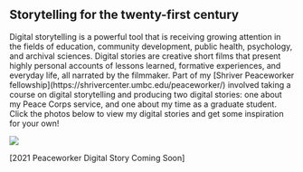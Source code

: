 
## Storytelling for the twenty-first century

<p>Digital storytelling is a powerful tool that is receiving growing attention in the fields of education, community development, public health, psychology, and archival sciences. Digital stories are creative short films that present highly personal accounts of lessons learned, formative experiences, and everyday life, all narrated by the filmmaker. Part of my [Shriver Peaceworker fellowship](https://shrivercenter.umbc.edu/peaceworker/) involved taking a course on digital storytelling and producing two digital stories: one about my Peace Corps service, and one about my time as a graduate student. Click the photos below to view my digital stories and get some inspiration for your own!<p>


[<img src="tc.png">](https://www.youtube.com/watch?v=b-N4HsRYezc&feature=emb_logo)

[2021 Peaceworker Digital Story Coming Soon]
<p><p>
